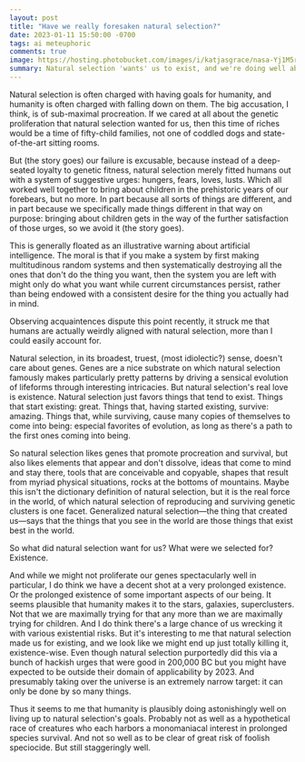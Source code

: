 ```yaml
---
layout: post
title: "Have we really foresaken natural selection?"
date: 2023-01-11 15:50:00 -0700
tags: ai meteuphoric
comments: true
image: https://hosting.photobucket.com/images/i/katjasgrace/nasa-Yj1M5riCKk4-unsplash.jpg
summary: Natural selection 'wants' us to exist, and we're doing well above average at that
---
```

Natural selection is often charged with having goals for humanity, and humanity is often charged with falling down on them. The big accusation, I think, is of sub-maximal procreation. If we cared at all about the genetic proliferation that natural selection wanted for us, then this time of riches would be a time of fifty-child families, not one of coddled dogs and state-of-the-art sitting rooms. 

But (the story goes) our failure is excusable, because instead of a deep-seated loyalty to genetic fitness, natural selection merely fitted humans out with a system of suggestive urges: hungers, fears, loves, lusts. Which all worked well together to bring about children in the prehistoric years of our forebears, but no more. In part because all sorts of things are different, and in part because we specifically made things different in that way on purpose: bringing about children gets in the way of the further satisfaction of those urges, so we avoid it (the story goes). 

This is generally floated as an illustrative warning about artificial intelligence. The moral is that if you make a system by first making multitudinous random systems and then systematically destroying all the ones that don't do the thing you want, then the system you are left with might only do what you want while current circumstances persist, rather than being endowed with a consistent desire for the thing you actually had in mind.

Observing acquaintences dispute this point recently, it struck me that humans are actually weirdly aligned with natural selection, more than I could easily account for. 

Natural selection, in its broadest, truest, (most idiolectic?) sense, doesn't care about genes. Genes are a nice substrate on which natural selection famously makes particularly pretty patterns by driving a sensical evolution of lifeforms through interesting intricacies. But natural selection's real love is existence. Natural selection just favors things that tend to exist. Things that start existing: great. Things that, having started existing, survive: amazing. Things that, while surviving, cause many copies of themselves to come into being: especial favorites of evolution, as long as there's a path to the first ones coming into being.

So natural selection likes genes that promote procreation and survival, but also likes elements that appear and don't dissolve, ideas that come to mind and stay there, tools that are conceivable and copyable, shapes that result from myriad physical situations, rocks at the bottoms of mountains. Maybe this isn't the dictionary definition of natural selection, but it is the real force in the world, of which natural selection of reproducing and surviving genetic clusters is one facet. Generalized natural selection&mdash;the thing that created us&mdash;says that the things that you see in the world are those things that exist best in the world.

So what did natural selection want for us? What were we selected for? Existence. 

And while we might not proliferate our genes spectacularly well in particular, I do think we have a decent shot at a very prolonged existence.  Or the prolonged existence of some important aspects of our being. It seems plausible that humanity makes it to the stars, galaxies, superclusters. Not that we are maximally trying for that any more than we are maximally trying for children. And I do think there's a large chance of us wrecking it with various existential risks. But it's interesting to me that natural selection made us for existing, and we look like we might end up just totally killing it, existence-wise. Even though natural selection purportedly did this via a bunch of hackish urges that were good in 200,000 BC but you might have expected to be outside their domain of applicability by 2023. And presumably taking over the universe is an extremely narrow target: it can only be done by so many things.

Thus it seems to me that humanity is plausibly doing astonishingly well on living up to natural selection's goals. Probably not as well as a hypothetical race of creatures who each harbors a monomaniacal interest in prolonged species survival. And not so well as to be clear of great risk of foolish speciocide. But still staggeringly well. 
